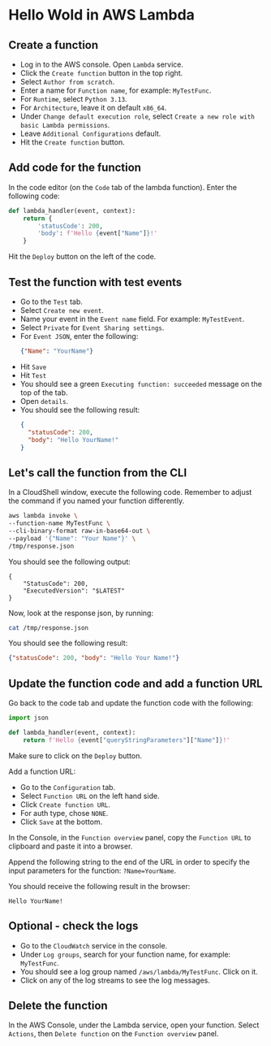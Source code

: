 # Hello Wold in AWS Lambda

## Create a function

- Log in to the AWS console. Open `Lambda` service.
- Click the `Create function` button in the top right.
- Select `Author from scratch`.
- Enter a name for `Function name`, for example: `MyTestFunc`.
- For `Runtime`, select `Python 3.13`.
- For `Architecture`, leave it on default `x86_64`.
- Under `Change default execution role`, select `Create a new role with basic Lambda permissions`.
- Leave `Additional Configurations` default.
- Hit the `Create function` button.

## Add code for the function

In the code editor (on the `Code` tab of the lambda function). Enter the following code:

```Python
def lambda_handler(event, context):
    return {
        'statusCode': 200,
        'body': f'Hello {event["Name"]}!'
    }
```

Hit the `Deploy` button on the left of the code.

## Test the function with test events

- Go to the `Test` tab.
- Select `Create new event`.
- Name your event in the `Event name` field. For example: `MyTestEvent`.
- Select `Private` for `Event Sharing settings`.
- For `Event JSON`, enter the following:
  ```JSON
  {"Name": "YourName"}
  ```
- Hit `Save`
- Hit `Test`
- You should see a green `Executing function: succeeded` message on the top of the tab.
- Open `details`.
- You should see the following result:
  ```JSON
  {
    "statusCode": 200,
    "body": "Hello YourName!"
  }
  ```

## Let's call the function from the CLI

In a CloudShell window, execute the following code. Remember to adjust the command if you named your function differently.

```Bash
aws lambda invoke \
--function-name MyTestFunc \
--cli-binary-format raw-in-base64-out \
--payload '{"Name": "Your Name"}' \
/tmp/response.json
```

You should see the following output:

```
{
    "StatusCode": 200,
    "ExecutedVersion": "$LATEST"
}
```

Now, look at the response json, by running:

```Bash
cat /tmp/response.json
```

You should see the following result:

```JSON
{"statusCode": 200, "body": "Hello Your Name!"}
```

## Update the function code and add a function URL

Go back to the code tab and update the function code with the following:

```Python
import json

def lambda_handler(event, context):
    return f'Hello {event["queryStringParameters"]["Name"]}!'
```

Make sure to click on the `Deploy` button.

Add a function URL:
- Go to the `Configuration` tab.
- Select `Function URL` on the left hand side.
- Click `Create function URL`.
- For auth type, chose `NONE`.
- Click `Save` at the bottom.

In the Console, in the `Function overview` panel, copy the `Function URL` to clipboard and paste it into a browser.

Append the following string to the end of the URL in order to specify the input parameters for the function:
`?Name=YourName`.

You should receive the following result in the browser:

```
Hello YourName!
```

## Optional - check the logs

- Go to the `CloudWatch` service in the console.
- Under `Log groups`, search for your function name, for example: `MyTestFunc`.
- You should see a log group named `/aws/lambda/MyTestFunc`. Click on it.
- Click on any of the log streams to see the log messages.

## Delete the function

In the AWS Console, under the Lambda service, open your function.
Select `Actions`, then `Delete function` on the `Function overview` panel.
